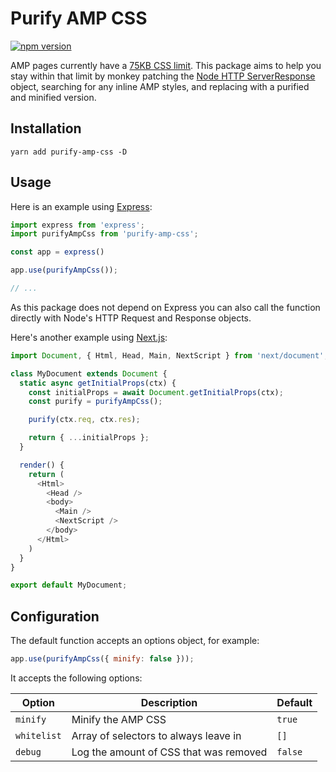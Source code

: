 # Purify AMP CSS

[![npm version](https://badge.fury.io/js/purify-amp-css.svg)](https://badge.fury.io/js/purify-amp-css)

AMP pages currently have a [75KB CSS limit](https://amp.dev/documentation/guides-and-tutorials/develop/style_and_layout/).
This package aims to help you stay within that limit by monkey patching the
[Node HTTP ServerResponse](https://nodejs.org/api/http.html) object, searching
for any inline AMP styles, and replacing with a purified and minified version.

## Installation

```
yarn add purify-amp-css -D
```

## Usage

Here is an example using [Express](https://expressjs.com/):


```js
import express from 'express';
import purifyAmpCss from 'purify-amp-css';

const app = express()

app.use(purifyAmpCss());

// ...
```

As this package does not depend on Express you can also call the function
directly with Node's HTTP Request and Response objects.

Here's another example using [Next.js](https://nextjs.org/):

```js
import Document, { Html, Head, Main, NextScript } from 'next/document';

class MyDocument extends Document {
  static async getInitialProps(ctx) {
    const initialProps = await Document.getInitialProps(ctx);
    const purify = purifyAmpCss();

    purify(ctx.req, ctx.res);

    return { ...initialProps };
  }

  render() {
    return (
      <Html>
        <Head />
        <body>
          <Main />
          <NextScript />
        </body>
      </Html>
    )
  }
}

export default MyDocument;
```

## Configuration

The default function accepts an options object, for example:

```js
app.use(purifyAmpCss({ minify: false }));
```

It accepts the following options:

| Option      | Description                            | Default |
|-------------|----------------------------------------|---------|
| `minify`    | Minify the AMP CSS                     | `true`  |
| `whitelist` | Array of selectors to always leave in  | `[]`    |
| `debug`     | Log the amount of CSS that was removed | `false` |

